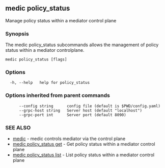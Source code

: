 ## medic policy_status

Manage policy status within a mediator control plane

### Synopsis

The medic policy_status subcommands allows the management of policy status within
a mediator controlplane.

```
medic policy_status [flags]
```

### Options

```
  -h, --help   help for policy_status
```

### Options inherited from parent commands

```
      --config string      config file (default is $PWD/config.yaml)
      --grpc-host string   Server host (default "localhost")
      --grpc-port int      Server port (default 8090)
```

### SEE ALSO

* [medic](medic.md)	 - medic controls mediator via the control plane
* [medic policy_status get](medic_policy_status_get.md)	 - Get policy status within a mediator control plane
* [medic policy_status list](medic_policy_status_list.md)	 - List policy status within a mediator control plane

